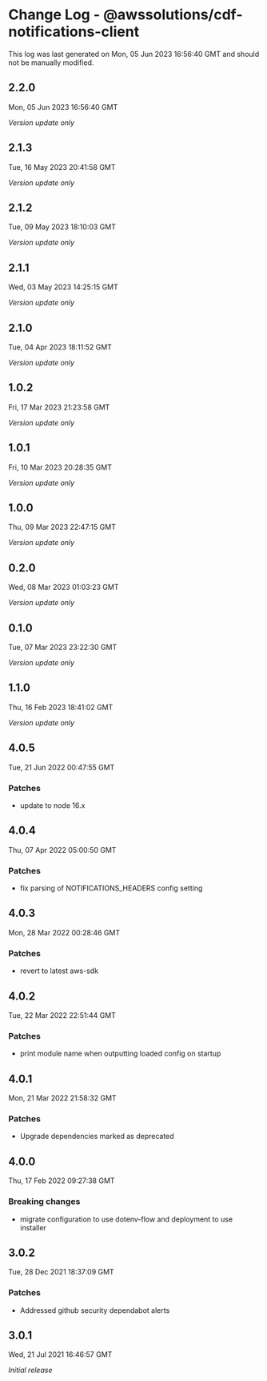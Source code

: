 # Change Log - @awssolutions/cdf-notifications-client

This log was last generated on Mon, 05 Jun 2023 16:56:40 GMT and should not be manually modified.

## 2.2.0

Mon, 05 Jun 2023 16:56:40 GMT

_Version update only_

## 2.1.3

Tue, 16 May 2023 20:41:58 GMT

_Version update only_

## 2.1.2

Tue, 09 May 2023 18:10:03 GMT

_Version update only_

## 2.1.1

Wed, 03 May 2023 14:25:15 GMT

_Version update only_

## 2.1.0

Tue, 04 Apr 2023 18:11:52 GMT

_Version update only_

## 1.0.2

Fri, 17 Mar 2023 21:23:58 GMT

_Version update only_

## 1.0.1

Fri, 10 Mar 2023 20:28:35 GMT

_Version update only_

## 1.0.0

Thu, 09 Mar 2023 22:47:15 GMT

_Version update only_

## 0.2.0

Wed, 08 Mar 2023 01:03:23 GMT

_Version update only_

## 0.1.0

Tue, 07 Mar 2023 23:22:30 GMT

_Version update only_

## 1.1.0

Thu, 16 Feb 2023 18:41:02 GMT

_Version update only_

## 4.0.5

Tue, 21 Jun 2022 00:47:55 GMT

### Patches

- update to node 16.x

## 4.0.4

Thu, 07 Apr 2022 05:00:50 GMT

### Patches

- fix parsing of NOTIFICATIONS_HEADERS config setting

## 4.0.3

Mon, 28 Mar 2022 00:28:46 GMT

### Patches

- revert to latest aws-sdk

## 4.0.2

Tue, 22 Mar 2022 22:51:44 GMT

### Patches

- print module name when outputting loaded config on startup

## 4.0.1

Mon, 21 Mar 2022 21:58:32 GMT

### Patches

- Upgrade dependencies marked as deprecated

## 4.0.0

Thu, 17 Feb 2022 09:27:38 GMT

### Breaking changes

- migrate configuration to use dotenv-flow and deployment to use installer

## 3.0.2

Tue, 28 Dec 2021 18:37:09 GMT

### Patches

- Addressed github security dependabot alerts

## 3.0.1

Wed, 21 Jul 2021 16:46:57 GMT

_Initial release_
